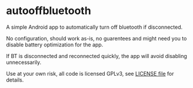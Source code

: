 # autooffbluetooth
A simple Android app to automatically turn off bluetooth if disconnected.

No configuration, should work as-is, no guarentees and might need you to disable battery optimization for the app.

If BT is disconnected and reconnected quickly, the app will avoid disabling unnecessarily.

Use at your own risk, all code is licensed GPLv3, see [LICENSE file](https://github.com/Mystro256/autooffbluetooth/blob/master/LICENSE) for details.
